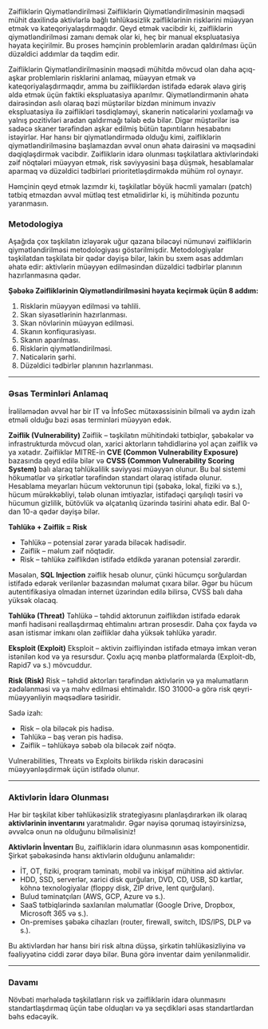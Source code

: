 Zəifliklərin Qiymətləndirilməsi
Zəifliklərin Qiymətləndirilməsinin məqsədi mühit daxilində aktivlərlə bağlı təhlükəsizlik zəifliklərinin risklərini müəyyən etmək və kateqoriyalaşdırmaqdır. Qeyd etmək vacibdir ki, zəifliklərin qiymətləndirilməsi zamanı demək olar ki, heç bir manual ekspluatasiya həyata keçirilmir. Bu proses həmçinin problemlərin aradan qaldırılması üçün düzəldici addımlar da təqdim edir.

Zəifliklərin Qiymətləndirilməsinin məqsədi mühitdə mövcud olan daha açıq-aşkar problemlərin risklərini anlamaq, müəyyən etmək və kateqoriyalaşdırmaqdır, amma bu zəifliklərdən istifadə edərək əlavə giriş əldə etmək üçün faktiki ekspluatasiya aparılmır. Qiymətləndirmənin əhatə dairəsindən asılı olaraq bəzi müştərilər bizdən minimum invaziv ekspluatasiya ilə zəiflikləri təsdiqləməyi, skanerin nəticələrini yoxlamağı və yalnış pozitivləri aradan qaldırmağı tələb edə bilər. Digər müştərilər isə sadəcə skaner tərəfindən aşkar edilmiş bütün tapıntıların hesabatını istəyirlər. Hər hansı bir qiymətləndirmədə olduğu kimi, zəifliklərin qiymətləndirilməsinə başlamazdan əvvəl onun əhatə dairəsini və məqsədini dəqiqləşdirmək vacibdir. Zəifliklərin idarə olunması təşkilatlara aktivlərindəki zəif nöqtələri müəyyən etmək, risk səviyyəsini başa düşmək, hesablamalar aparmaq və düzəldici tədbirləri prioritetləşdirməkdə mühüm rol oynayır.

Həmçinin qeyd etmək lazımdır ki, təşkilatlar böyük həcmli yamaları (patch) tətbiq etməzdən əvvəl mütləq test etməlidirlər ki, iş mühitində pozuntu yaranmasın.

### Metodologiya

Aşağıda çox təşkilatın izləyərək uğur qazana biləcəyi nümunəvi zəifliklərin qiymətləndirilməsi metodologiyası göstərilmişdir. Metodologiyalar təşkilatdan təşkilata bir qədər dəyişə bilər, lakin bu sxem əsas addımları əhatə edir: aktivlərin müəyyən edilməsindən düzəldici tədbirlər planının hazırlanmasına qədər.

**Şəbəkə Zəifliklərinin Qiymətləndirilməsini həyata keçirmək üçün 8 addım:**

1. Risklərin müəyyən edilməsi və təhlili.
2. Skan siyasətlərinin hazırlanması.
3. Skan növlərinin müəyyən edilməsi.
4. Skanın konfiqurasiyası.
5. Skanın aparılması.
6. Risklərin qiymətləndirilməsi.
7. Nəticələrin şərhi.
8. Düzəldici tədbirlər planının hazırlanması.

---

### Əsas Terminləri Anlamaq

İrəliləmədən əvvəl hər bir IT və İnfoSec mütəxəssisinin bilməli və aydın izah etməli olduğu bəzi əsas terminləri müəyyən edək.

**Zəiflik (Vulnerability)**
Zəiflik – təşkilatın mühitindəki tətbiqlər, şəbəkələr və infrastrukturda mövcud olan, xarici aktorların təhdidlərinə yol açan zəiflik və ya xətadır. Zəifliklər MITRE-in **CVE (Common Vulnerability Exposure)** bazasında qeyd edilə bilər və **CVSS (Common Vulnerability Scoring System)** balı alaraq təhlükəlilik səviyyəsi müəyyən olunur. Bu bal sistemi hökumətlər və şirkətlər tərəfindən standart olaraq istifadə olunur. Hesablama meyarları hücum vektorunun tipi (şəbəkə, lokal, fiziki və s.), hücum mürəkkəbliyi, tələb olunan imtiyazlar, istifadəçi qarşılıqlı təsiri və hücumun gizlilik, bütövlük və əlçatanlıq üzərində təsirini əhatə edir. Bal 0-dan 10-a qədər dəyişə bilər.

**Təhlükə + Zəiflik = Risk**

* Təhlükə – potensial zərər yarada biləcək hadisədir.
* Zəiflik – məlum zəif nöqtədir.
* Risk – təhlükə zəiflikdən istifadə etdikdə yaranan potensial zərərdir.

Məsələn, **SQL Injection** zəiflik hesab olunur, çünki hücumçu sorğulardan istifadə edərək verilənlər bazasından məlumat çıxara bilər. Əgər bu hücum autentifikasiya olmadan internet üzərindən edilə bilirsə, CVSS balı daha yüksək olacaq.

**Təhlükə (Threat)**
Təhlükə – təhdid aktorunun zəiflikdən istifadə edərək mənfi hadisəni reallaşdırmaq ehtimalını artıran prosesdir. Daha çox fayda və asan istismar imkanı olan zəifliklər daha yüksək təhlükə yaradır.

**Eksploit (Exploit)**
Eksploit – aktivin zəifliyindən istifadə etməyə imkan verən istənilən kod və ya resursdur. Çoxlu açıq mənbə platformalarda (Exploit-db, Rapid7 və s.) mövcuddur.

**Risk (Risk)**
Risk – təhdid aktorları tərəfindən aktivlərin və ya məlumatların zədələnməsi və ya məhv edilməsi ehtimalıdır. ISO 31000-ə görə risk qeyri-müəyyənliyin məqsədlərə təsiridir.

Sadə izah:

* Risk – ola biləcək pis hadisə.
* Təhlükə – baş verən pis hadisə.
* Zəiflik – təhlükəyə səbəb ola biləcək zəif nöqtə.

Vulnerabilities, Threats və Exploits birlikdə riskin dərəcəsini müəyyənləşdirmək üçün istifadə olunur.

---

### Aktivlərin İdarə Olunması

Hər bir təşkilat kiber təhlükəsizlik strategiyasını planlaşdırarkən ilk olaraq **aktivlərinin inventarını** yaratmalıdır. Əgər nəyisə qorumaq istəyirsinizsə, əvvəlcə onun nə olduğunu bilməlisiniz!

**Aktivlərin İnventarı**
Bu, zəifliklərin idarə olunmasının əsas komponentidir. Şirkət şəbəkəsində hansı aktivlərin olduğunu anlamalıdır:

* İT, OT, fiziki, proqram təminatı, mobil və inkişaf mühitinə aid aktivlər.
* HDD, SSD, serverlər, xarici disk qurğuları, DVD, CD, USB, SD kartlar, köhnə texnologiyalar (floppy disk, ZIP drive, lent qurğuları).
* Bulud təminatçıları (AWS, GCP, Azure və s.).
* SaaS tətbiqlərində saxlanılan məlumatlar (Google Drive, Dropbox, Microsoft 365 və s.).
* On-premises şəbəkə cihazları (router, firewall, switch, IDS/IPS, DLP və s.).

Bu aktivlərdən hər hansı biri risk altına düşsə, şirkətin təhlükəsizliyinə və fəaliyyətinə ciddi zərər dəyə bilər. Buna görə inventar daim yenilənməlidir.

---

### Davamı

Növbəti mərhələdə təşkilatların risk və zəifliklərin idarə olunmasını standartlaşdırmaq üçün tabe olduqları və ya seçdikləri əsas standartlardan bəhs edəcəyik.
